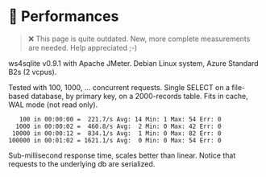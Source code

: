 # 🚄 Performances

> ❌ This page is quite outdated. New, more complete measurements are needed. Help appreciated ;-)

ws4sqlite v0.9.1 with Apache JMeter. Debian Linux system, Azure Standard B2s (2 vcpus).

Tested with 100, 1000, ... concurrent requests. Single SELECT on a file-based database, by primary key, on a 2000-records table. Fits in cache, WAL mode (not read only).

```
   100 in 00:00:00 =  221.7/s Avg: 14 Min: 1 Max: 54 Err: 0
  1000 in 00:00:02 =  460.8/s Avg:  2 Min: 0 Max: 42 Err: 0
 10000 in 00:00:12 =  834.1/s Avg:  1 Min: 0 Max: 82 Err: 0
100000 in 00:01:02 = 1621.1/s Avg:  0 Min: 0 Max: 54 Err: 0
```

Sub-millisecond response time, scales better than linear. Notice that requests to the underlying db are serialized.
